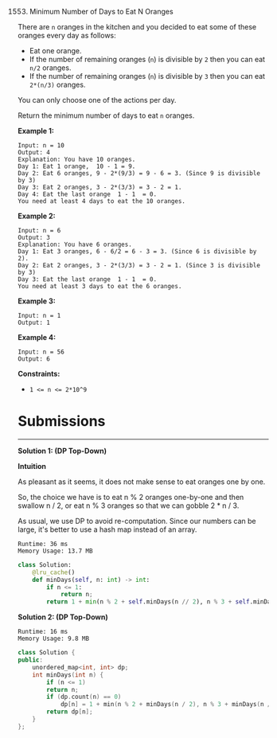 1553. Minimum Number of Days to Eat N Oranges

There are `n` oranges in the kitchen and you decided to eat some of these oranges every day as follows:

* Eat one orange.
* If the number of remaining oranges (`n`) is divisible by `2` then you can eat  `n/2` oranges.
* If the number of remaining oranges (`n`) is divisible by `3` then you can eat  `2*(n/3)` oranges.

You can only choose one of the actions per day.

Return the minimum number of days to eat `n` oranges.

 

**Example 1:**
```
Input: n = 10
Output: 4
Explanation: You have 10 oranges.
Day 1: Eat 1 orange,  10 - 1 = 9.  
Day 2: Eat 6 oranges, 9 - 2*(9/3) = 9 - 6 = 3. (Since 9 is divisible by 3)
Day 3: Eat 2 oranges, 3 - 2*(3/3) = 3 - 2 = 1. 
Day 4: Eat the last orange  1 - 1  = 0.
You need at least 4 days to eat the 10 oranges.
```

**Example 2:**
```
Input: n = 6
Output: 3
Explanation: You have 6 oranges.
Day 1: Eat 3 oranges, 6 - 6/2 = 6 - 3 = 3. (Since 6 is divisible by 2).
Day 2: Eat 2 oranges, 3 - 2*(3/3) = 3 - 2 = 1. (Since 3 is divisible by 3)
Day 3: Eat the last orange  1 - 1  = 0.
You need at least 3 days to eat the 6 oranges.
```

**Example 3:**
```
Input: n = 1
Output: 1
```

**Example 4:**
```
Input: n = 56
Output: 6
```

**Constraints:**

* `1 <= n <= 2*10^9`

# Submissions
---
**Solution 1: (DP Top-Down)**

**Intuition**

As pleasant as it seems, it does not make sense to eat oranges one by one.

So, the choice we have is to eat n % 2 oranges one-by-one and then swallow n / 2, or eat n % 3 oranges so that we can gobble 2 * n / 3.

As usual, we use DP to avoid re-computation. Since our numbers can be large, it's better to use a hash map instead of an array.

```
Runtime: 36 ms
Memory Usage: 13.7 MB
```
```python
class Solution:
    @lru_cache()
    def minDays(self, n: int) -> int:
        if n <= 1:
            return n;
        return 1 + min(n % 2 + self.minDays(n // 2), n % 3 + self.minDays(n // 3));  
```

**Solution 2: (DP Top-Down)**
```
Runtime: 16 ms
Memory Usage: 9.8 MB
```
```c++
class Solution {
public:
    unordered_map<int, int> dp;
    int minDays(int n) {
        if (n <= 1)
        return n;
        if (dp.count(n) == 0)
            dp[n] = 1 + min(n % 2 + minDays(n / 2), n % 3 + minDays(n / 3));
        return dp[n];
    }
};
```